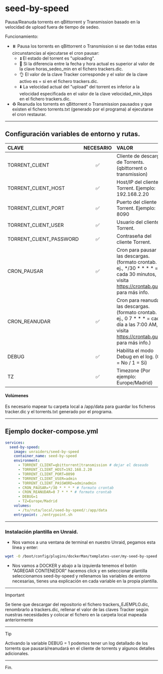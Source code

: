 # seed-by-speed

Pausa/Reanuda torrents en qBittorrent y Transmission basado en la velocidad de upload fuera de tiempo de sedeo.

Funcionamiento:

- :pause_button: Pausa los torrents en qBittorrent o Transmission si se dan todas estas circunstancias al ejecutarse el cron pausar:
	- :arrow_double_up: El estado del torrent es "uploading".
	- :date: Si la diferencia entre la fecha y hora actual es superior al valor de la clave horas_sedeo_min en el fichero trackers.dic.
	- :ok_hand: El valor de la clave Tracker corresponde y el valor de la clave activo es = si en el fichero trackers.dic.
	- :arrow_down: La velocidad actual del "upload" del torrent es inferior a la velocidad especificada en el valor de la clave velocidad_min_kbps en el fichero trackers.dic.
- :recycle: Reanuda los torrents en qBittorrent o Transmission pausados y que existen el fichero torrents.txt (generado por el programa) al ejecutarse el cron restaurar.

---
## Configuración variables de entorno y rutas.

| CLAVE                   | NECESARIO | VALOR                                                                                                                                     |
| :---------------------- | :-------: | :---------------------------------------------------------------------------------------------------------------------------------------- |
| TORRENT_CLIENT          |     ✅    | Cliente de descarga de Torrents. (qbittorrent o transmission)                                                                             |
| TORRENT_CLIENT_HOST     |     ✅    | Host/IP del cliente Torrent. Ejemplo: 192.168.2.20                                                                                        |
| TORRENT_CLIENT_PORT     |     ✅    | Puerto del cliente Torrent. Ejemplo: 8090                                                                                                 |
| TORRENT_CLIENT_USER     |     ✅    | Usuario del cliente Torrent.                                                                                                              |
| TORRENT_CLIENT_PASSWORD |     ✅    | Contraseña del cliente Torrent.                                                                                                           |
| CRON_PAUSAR             |     ✅    | Cron para pausar las descargas. (formato crontab. ej., */30 * * * * = cada 30 minutos, visita https://crontab.guru/ para más info.        |
| CRON_REANUDAR           |     ✅    | Cron para reanudar las descargas. (formato crontab. ej., 0 7 * * * = cada día a las 7:00 AM, visita https://crontab.guru/ para más info.) |
| DEBUG                   |     ✅    | Habilita el modo Debug en el log. (0 = No / 1 = Si)                                                                                       |
| TZ                      |     ✅    | Timezone (Por ejemplo: Europe/Madrid)                                                                                                     |

#### Volúmenes
Es necesario mapear tu carpeta local a /app/data para guardar los ficheros tracker.dic y el torrents.txt generado por el programa.

---

## Ejemplo docker-compose.yml
```yaml
services:
  seed-by-speed:
    image: unraiders/seed-by-speed
    container_name: seed-by-speed
    environment:
      - TORRENT_CLIENT=qbittorrent|transmission # dejar el deseado
      - TORRENT_CLIENT_HOST=192.168.2.20
      - TORRENT_CLIENT_PORT=8090
      - TORRENT_CLIENT_USER=admin
      - TORRENT_CLIENT_PASSWORD=adminadmin
      - CRON_PAUSAR=*/30 * * * * # formato crontab
      - CRON_REANUDAR=0 7 * * * # formato crontab
      - DEBUG=1
      - TZ=Europe/Madrid
    volumes:
      - /tu/ruta/local/seed-by-speed/:/app/data
    entrypoint: ./entrypoint.sh
```

---
### Instalación plantilla en Unraid.

- Nos vamos a una ventana de terminal en nuestro Unraid, pegamos esta línea y enter:
```sh
wget -O /boot/config/plugins/dockerMan/templates-user/my-seed-by-speed.xml https://raw.githubusercontent.com/unraiders/seed-by-speed/refs/heads/main/my-seed-by-speed.xml
```
- Nos vamos a DOCKER y abajo a la izquierda tenemos el botón "AGREGAR CONTENEDOR" hacemos click y en seleccionar plantilla seleccionamos seed-by-speed y rellenamos las variables de entorno necesarias, tienes una explicación en cada variable en la propia plantilla.

---

  > [!IMPORTANT]
  > Se tiene que descargar del repositorio el fichero trackers_EJEMPLO.dic, renombrarlo a trackers.dic, rellenar el valor de las claves Tracker según nuestras necesidades y colocar el fichero en la carpeta local mapeada anteriormente

---

  > [!TIP]
  > Activando la variable DEBUG = 1 podemos tener un log detallado de los torrents que pausará/reanudará en el cliente de torrents y algunos detalles adicionales.

---

Fin.

